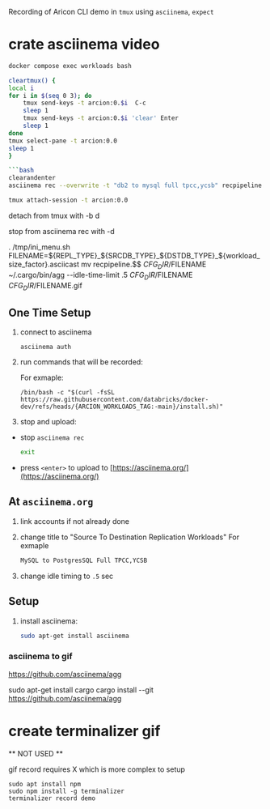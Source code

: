 Recording of Aricon CLI demo in `tmux` using `asciinema`, `expect`

# crate asciinema video

```bash
docker compose exec workloads bash
```

```bash
cleartmux() {
local i
for i in $(seq 0 3); do 
    tmux send-keys -t arcion:0.$i  C-c
    sleep 1
    tmux send-keys -t arcion:0.$i 'clear' Enter
    sleep 1
done
tmux select-pane -t arcion:0.0 
sleep 1
}

```bash
clearandenter
asciinema rec --overwrite -t "db2 to mysql full tpcc,ycsb" recpipeline.$$
```

```bash
tmux attach-session -t arcion:0.0
```

detach from tmux with <ctl>-b d

stop from asciinema rec with <ctl>-d

. /tmp/ini_menu.sh
FILENAME=${REPL_TYPE}_${SRCDB_TYPE}_${DSTDB_TYPE}_${workload_size_factor}.asciicast
mv recpipeline.$$ $CFG_DIR/$FILENAME
~/.cargo/bin/agg --idle-time-limit .5 $CFG_DIR/$FILENAME $CFG_DIR/$FILENAME.gif


## One Time Setup

1. connect to asciinema

    ```
    asciinema auth
    ```

2. run commands that will be recorded:

    For exmaple:

    ```
    /bin/bash -c "$(curl -fsSL https://raw.githubusercontent.com/databricks/docker-dev/refs/heads/{ARCION_WORKLOADS_TAG:-main}/install.sh)"
    ```

3. stop and upload:

- stop `asciinema rec`

    ```bash
    exit
    ```
- press `<enter>` to upload to [https://asciinema.org/](https://asciinema.org/)

## At `asciinema.org`

1. link accounts if not already done
   
2. change title to "Source To Destination Replication Workloads"
    For exmaple
    ```bash
    MySQL to PostgresSQL Full TPCC,YCSB
    ```
3. change idle timing to `.5` sec


## Setup 

1. install asciinema:

    ```bash
    sudo apt-get install asciinema
    ```

### asciinema to gif

https://github.com/asciinema/agg

sudo apt-get install cargo
cargo install --git https://github.com/asciinema/agg


# create terminalizer gif

** NOT USED **

gif record requires X which is more complex to setup
```
sudo apt install npm
sudo npm install -g terminalizer
terminalizer record demo
```

